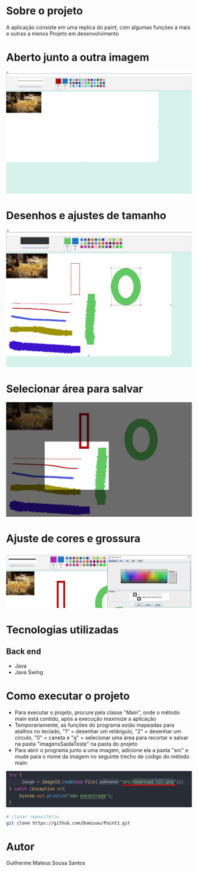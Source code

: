 # Sobre o projeto

A aplicação consiste em uma replica do paint, com algumas funções a mais e outras a menos
Projeto em desenvolvimento

# Aberto junto a outra imagem

![Aberto junto a outra imagem](https://github.com/Domiuau/Paint1/blob/master/Assets/paint1.png) 

# Desenhos e ajustes de tamanho

![Desenhos e ajustes](https://github.com/Domiuau/Paint1/blob/master/Assets/paint2.png)

# Selecionar área para salvar

![Selecionar área para salvar](https://github.com/Domiuau/Paint1/blob/master/Assets/paint3.png)

# Ajuste de cores e grossura

![Ajuste de cores e grossura](https://github.com/Domiuau/Paint1/blob/master/Assets/paint4.png)


# Tecnologias utilizadas
## Back end
- Java
- Java Swing

# Como executar o projeto

- Para executar o projeto, procure pela classe "Main", onde o método main está contido, após a execução maximize a aplicação
- Temporariamente, as funções do programa estão mapeadas para atalhos no teclado, "1" = desenhar um retângulo, "2" = desenhar um círculo, "0" = caneta e "q" = selecionar uma área para recortar e salvar na pasta "imagensSaidaTeste" na pasta do projeto
- Para abrir o programa junto a uma imagem, adicione ela a pasta "src" e mude para o nome da imagem no seguinte trecho de código do método main:

![Método main](https://github.com/Domiuau/Paint1/blob/master/Assets/paint5.png)

```bash
# clonar repositório
git clone https://github.com/Domiuau/Paint1.git
```

# Autor

Guilherme Mateus Sousa Santos
